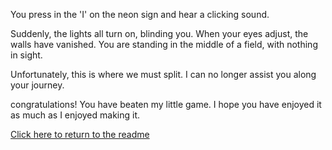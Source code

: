 You press in the 'I' on the neon sign and hear a clicking sound.

Suddenly, the lights all turn on, blinding you. When your eyes adjust, the walls have vanished.
You are standing in the middle of a field, with nothing in sight.

Unfortunately, this is where we must split. I can no longer assist you along your journey.

congratulations! You have beaten my little game. I hope you have enjoyed it as much as I enjoyed making it.

[Click here to return to the readme](https://github.com/incendofrumentum/INFOTC-1000-Final-Project/blob/master/README.md)
